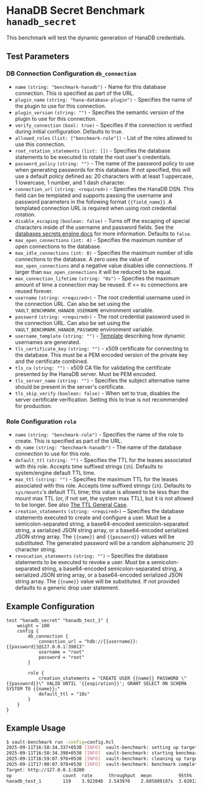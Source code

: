 # HanaDB Secret Benchmark `hanadb_secret`

This benchmark will test the dynamic generation of HanaDB credentials.

## Test Parameters

### DB Connection Configuration `db_connection`

- `name` `(string: "benchmark-hanadb")` - Name for this database connection. This is specified as part of the URL.
- `plugin_name` `(string: "hana-database-plugin")` - Specifies the name of the plugin to use for this connection.
- `plugin_version` `(string: "")` - Specifies the semantic version of the plugin to use for this connection.
- `verify_connection` `(bool: true)` - Specifies if the connection is verified during initial configuration. Defaults to true.
- `allowed_roles` `(list: ["benchmark-role"])` - List of the roles allowed to use this connection.
- `root_rotation_statements` `(list: [])` - Specifies the database statements to be executed to rotate the root user's credentials.
- `password_policy` `(string: "")` - The name of the password policy to use when generating passwords for this database. If not specified, this will use a default policy defined as: 20 characters with at least 1 uppercase, 1 lowercase, 1 number, and 1 dash character.
- `connection_url` `(string: <required>)` - Specifies the HanaDB DSN. This field can be templated and supports passing the username and password parameters in the following format `{{field_name}}`. A templated connection URL is required when using root credential rotation.
- `disable_escaping` `(boolean: false)` - Turns off the escaping of special characters inside of the username and password fields. See the [databases secrets engine docs](https://developer.hashicorp.com/vault/docs/secrets/databases#disable-character-escaping) for more information. Defaults to `false`.
- `max_open_connections` `(int: 4)` - Specifies the maximum number of open connections to the database.
- `max_idle_connections` `(int: 0)` - Specifies the maximum number of idle connections to the database. A zero uses the value of `max_open_connections` and a negative value disables idle connections. If larger than `max_open_connections` it will be reduced to be equal.
- `max_connection_lifetime` `(string: "0s")` - Specifies the maximum amount of time a connection may be reused. If <= `0s` connections are reused forever.
- `username` `(string: <required>)` - The root credential username used in the connection URL. Can also be set using the `VAULT_BENCHMARK_HANADB_USERNAME` environment variable.
- `password` `(string: <required>)` - The root credential password used in the connection URL. Can also be set using the `VAULT_BENCHMARK_HANADB_PASSWORD` environment variable.
- `username_template` `(string: "")` - [Template](https://developer.hashicorp.com/vault/docs/concepts/username-templating) describing how dynamic usernames are generated.
- `tls_certificate_key` `(string: "")` - x509 certificate for connecting to the database. This must be a PEM encoded version of the private key and the certificate combined.
- `tls_ca` `(string: "")` - x509 CA file for validating the certificate presented by the HanaDB server. Must be PEM encoded.
- `tls_server_name` `(string: "")` - Specifies the subject alternative name should be present in the server's certificate.
- `tls_skip_verify` `(boolean: false)` - When set to true, disables the server certificate verification. Setting this to true is not recommended for production.

### Role Configuration `role`

- `name` `(string: "benchmark-role")` - Specifies the name of the role to create. This is specified as part of the URL.
- `db_name` `(string: "benchmark-hanadb")` - The name of the database connection to use for this role.
- `default_ttl` `(string: "")` - Specifies the TTL for the leases associated with this role. Accepts time suffixed strings (`1h`). Defaults to system/engine default TTL time.
- `max_ttl` `(string: "")` - Specifies the maximum TTL for the leases associated with this role. Accepts time suffixed strings (`1h`). Defaults to `sys/mounts`'s default TTL time; this value is allowed to be less than the mount max TTL (or, if not set, the system max TTL), but it is not allowed to be longer. See also [The TTL General Case](https://developer.hashicorp.com/vault/docs/concepts/tokens#the-general-case).
- `creation_statements` `(string: <required>)` – Specifies the database statements executed to create and configure a user. Must be a semicolon-separated string, a base64-encoded semicolon-separated string, a serialized JSON string array, or a base64-encoded serialized JSON string array. The `{{name}}` and `{{password}}` values will be substituted. The generated password will be a random alphanumeric 20 character string.
- `revocation_statements` `(string: "")` – Specifies the database statements to be executed to revoke a user. Must be a semicolon-separated string, a base64-encoded semicolon-separated string, a serialized JSON string array, or a base64-encoded serialized JSON string array. The `{{name}}` value will be substituted. If not provided defaults to a generic drop user statement.

## Example Configuration

```hcl
test "hanadb_secret" "hanadb_test_1" {
    weight = 100
    config {
        db_connection {
            connection_url = "hdb://{{username}}:{{password}}@127.0.0.1:39013"
            username = "root"
            password = "root"
        }

        role {
            creation_statements = "CREATE USER {{name}} PASSWORD \"{{password}}\" VALID UNTIL '{{expiration}}'; GRANT SELECT ON SCHEMA SYSTEM TO {{name}};"
            default_ttl = "10s"
        }
    }
}
```
## Example Usage
```bash
$ vault-benchmark run -config=config.hcl
2025-09-11T16:58:34.337+0530 [INFO]  vault-benchmark: setting up targets
2025-09-11T16:58:34.398+0530 [INFO]  vault-benchmark: starting benchmarks: duration=30s
2025-09-11T16:59:07.976+0530 [INFO]  vault-benchmark: cleaning up targets
2025-09-11T17:00:07.978+0530 [INFO]  vault-benchmark: benchmark complete
Target: http://127.0.0.1:8200
op                   count  rate      throughput  mean          95th%         99th%         successRatio
hanadb_test_1        119    3.922046  3.543970    2.685889187s  3.020129931s  3.126356589s  100.00%
```